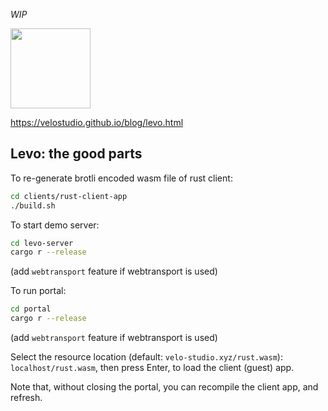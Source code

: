 _WIP_

<img src="https://raw.githubusercontent.com/velostudio/levo/main/levo.png" width="128" />

https://velostudio.github.io/blog/levo.html

## Levo: the good parts

To re-generate brotli encoded wasm file of rust client:

```bash
cd clients/rust-client-app
./build.sh
```

To start demo server:

```bash
cd levo-server
cargo r --release
```
(add `webtransport` feature if webtransport is used)

To run portal:

```bash
cd portal
cargo r --release
```
(add `webtransport` feature if webtransport is used)

Select the resource location (default: `velo-studio.xyz/rust.wasm`): `localhost/rust.wasm`, then press Enter, to load the client (guest) app.

Note that, without closing the portal, you can recompile the client app, and refresh.
